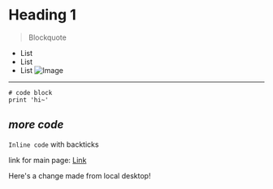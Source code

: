 # Heading 1	
> Blockquote
* List
* List
* List ![Image](http://url/a.png)
---
```
# code block
print 'hi~'
```
## *more code*
`Inline code` with backticks

link for main page: [Link](https://aaroncc914.github.io/cse15l-lab-reports/index.html)

Here's a change made from local desktop!
